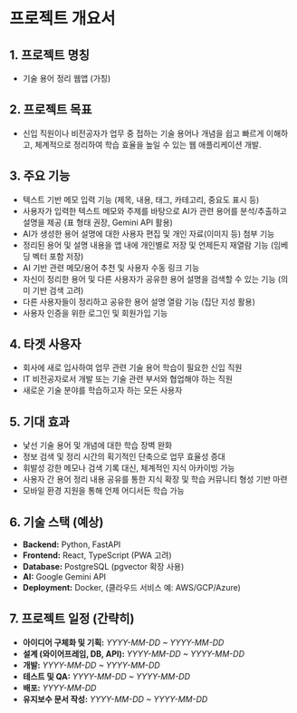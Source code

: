 # 프로젝트 개요서

## 1. 프로젝트 명칭

-   기술 용어 정리 웹앱 (가칭)

## 2. 프로젝트 목표

-   신입 직원이나 비전공자가 업무 중 접하는 기술 용어나 개념을 쉽고 빠르게 이해하고, 체계적으로 정리하여 학습 효율을 높일 수 있는 웹 애플리케이션 개발.

## 3. 주요 기능

-   텍스트 기반 메모 입력 기능 (제목, 내용, 태그, 카테고리, 중요도 표시 등)
-   사용자가 입력한 텍스트 메모와 주제를 바탕으로 AI가 관련 용어를 분석/추출하고 설명을 제공 (표 형태 권장, Gemini API 활용)
-   AI가 생성한 용어 설명에 대한 사용자 편집 및 개인 자료(이미지 등) 첨부 기능
-   정리된 용어 및 설명 내용을 앱 내에 개인별로 저장 및 언제든지 재열람 기능 (임베딩 벡터 포함 저장)
-   AI 기반 관련 메모/용어 추천 및 사용자 수동 링크 기능
-   자신이 정리한 용어 및 다른 사용자가 공유한 용어 설명을 검색할 수 있는 기능 (의미 기반 검색 고려)
-   다른 사용자들이 정리하고 공유한 용어 설명 열람 기능 (집단 지성 활용)
-   사용자 인증을 위한 로그인 및 회원가입 기능

## 4. 타겟 사용자

-   회사에 새로 입사하여 업무 관련 기술 용어 학습이 필요한 신입 직원
-   IT 비전공자로서 개발 또는 기술 관련 부서와 협업해야 하는 직원
-   새로운 기술 분야를 학습하고자 하는 모든 사용자

## 5. 기대 효과

-   낯선 기술 용어 및 개념에 대한 학습 장벽 완화
-   정보 검색 및 정리 시간의 획기적인 단축으로 업무 효율성 증대
-   휘발성 강한 메모나 검색 기록 대신, 체계적인 지식 아카이빙 가능
-   사용자 간 용어 정리 내용 공유를 통한 지식 확장 및 학습 커뮤니티 형성 기반 마련
-   모바일 환경 지원을 통해 언제 어디서든 학습 가능

## 6. 기술 스택 (예상)

-   **Backend:** Python, FastAPI
-   **Frontend:** React, TypeScript (PWA 고려)
-   **Database:** PostgreSQL (pgvector 확장 사용)
-   **AI:** Google Gemini API
-   **Deployment:** Docker, (클라우드 서비스 예: AWS/GCP/Azure)

## 7. 프로젝트 일정 (간략히)

-   **아이디어 구체화 및 기획:** *YYYY-MM-DD ~ YYYY-MM-DD*
-   **설계 (와이어프레임, DB, API):** *YYYY-MM-DD ~ YYYY-MM-DD*
-   **개발:** *YYYY-MM-DD ~ YYYY-MM-DD*
-   **테스트 및 QA:** *YYYY-MM-DD ~ YYYY-MM-DD*
-   **배포:** *YYYY-MM-DD*
-   **유지보수 문서 작성:** *YYYY-MM-DD ~ YYYY-MM-DD* 